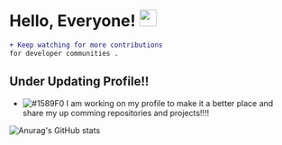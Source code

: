 <!--
```diff
- text in red
+ text in green
! text in orange
# text in gray
@@ text in purple (and bold)@@
```
-->
# Hello, Everyone! <img src="https://raw.githubusercontent.com/MartinHeinz/MartinHeinz/master/wave.gif" width="30px">

```diff
+ Keep watching for more contributions
for developer communities .

```

 ## Under Updating Profile!!
- ![#1589F0](https://via.placeholder.com/15/1589F0/000000?text=+) I am working on my profile to make it a better place and share my up comming repositories and projects!!!! 


![Anurag's GitHub stats](https://github-readme-stats.vercel.app/api?username=A-safarji&show_icons=true&theme=tokyonight)


